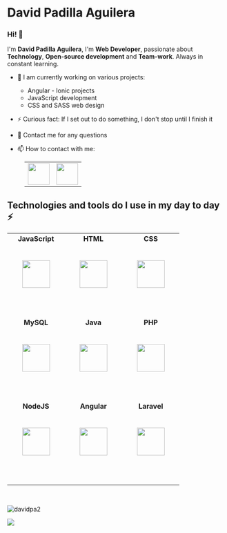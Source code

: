 # David Padilla Aguilera

### Hi! 👋

I'm **David Padilla Aguilera**, I'm **Web Developer**, passionate about **Technology**, **Open-source development** and **Team-work**. Always in constant learning.

- 🔭 I am currently working on various projects:

  - Angular - Ionic projects
  - JavaScript development
  - CSS and SASS web design

- ⚡ Curious fact: If I set out to do something, I don't stop until I finish it
- 💬 Contact me for any questions
- 📫 How to contact with me:

<table style="margin-left: 40px; border: none">
  <tr style="border: none">
    <td style="border: none">
      <a href="mailto:davidpaag2002@gmail.com"><img src="https://cdn.icon-icons.com/icons2/2631/PNG/512/gmail_new_logo_icon_159149.png" width="50" height="50" ></a>
    </td>
    <td style="border: none">
      <a href="https://www.linkedin.com/in/davidpadillaaguilera/"><img src="https://cdn.svgporn.com/logos/linkedin.svg" width="50" height="50" ></a>
    </td>
  </tr>
</table>

## Technologies and tools do I use in my day to day ⚡

<table style="width: 100%">
  <tbody>
    <tr valign="top">
      <td width="25%" align="center" style="padding-bottom:3rem">
        <span><b>JavaScript</b></span><br/><br/><br/>
        <img height="64px" src="https://w7.pngwing.com/pngs/588/733/png-transparent-js-logo-javascript.png">
        <br/><br/>
      </td>
      <td width="25%" align="center" style="padding-bottom:3rem">
        <span><b>HTML</b></span><br/><br/><br/>
        <img height="64px" src="https://cdn.svgporn.com/logos/html-5.svg">
        <br/><br/>
      </td>
      <td width="25%" align="center" style="padding-bottom:3rem">
        <span><b>CSS</b></span><br/><br/><br/>
        <img height="64px" src="https://cdn.svgporn.com/logos/css-3.svg">
        <br/><br/>
      </td>
    </tr>
    <tr valign="top">
      <td width="25%" align="center" style="padding-bottom:3rem">
        <span><b>MySQL</b></span><br/><br/><br/>
        <img height="64px" src="https://cdn.svgporn.com/logos/mysql.svg">
        <br/><br/>
      </td>
      <td width="25%" align="center" style="padding-bottom:3rem">
        <span><b>Java</b></span><br/><br/><br/>
        <img height="64px" src="https://cdn.svgporn.com/logos/java.svg">
        <br/><br/>
      </td> 
      <td width="25%" align="center" style="padding-bottom:3rem">
        <span><b>PHP</b></span><br/><br/><br/>
        <img height="64px" src="http://lineadecodigo.com/wp-content/uploads/2013/11/php.png">
        <br/><br/>
      </td>
    </tr>
    <tr valign="top">      
      <td width="25%" align="center" style="padding-bottom:3rem">
        <span><b>NodeJS</b></span><br/><br/><br/>
        <img height="64px" src="https://upload.wikimedia.org/wikipedia/commons/thumb/d/d9/Node.js_logo.svg/1280px-Node.js_logo.svg.png">
        <br/><br/>
      </td>
      <td width="25%" align="center" style="padding-bottom:3rem">
        <span><b>Angular</b></span><br/><br/><br/>
        <img height="64px" src="https://upload.wikimedia.org/wikipedia/commons/thumb/c/cf/Angular_full_color_logo.svg/2048px-Angular_full_color_logo.svg.png">
        <br/><br/>
      </td>
      <td width="25%" align="center" style="padding-bottom:3rem">
        <span><b>Laravel</b></span><br/><br/><br/>
        <img height="64px" src="https://upload.wikimedia.org/wikipedia/commons/thumb/9/9a/Laravel.svg/1200px-Laravel.svg.png">
        <br/><br/>
      </td>
    </tr>
  </tbody>
</table>

<br/>
<p><img src="https://github-readme-stats.vercel.app/api/top-langs?username=davidpa2&show_icons=true&locale=en&layout=compact" alt="davidpa2" /></p>
<p><img src="https://github-readme-stats.vercel.app/api?username=davidpa2&hide=contribs,prs)](https://github.com/davidpa2/github-readme-stats" /></p>
